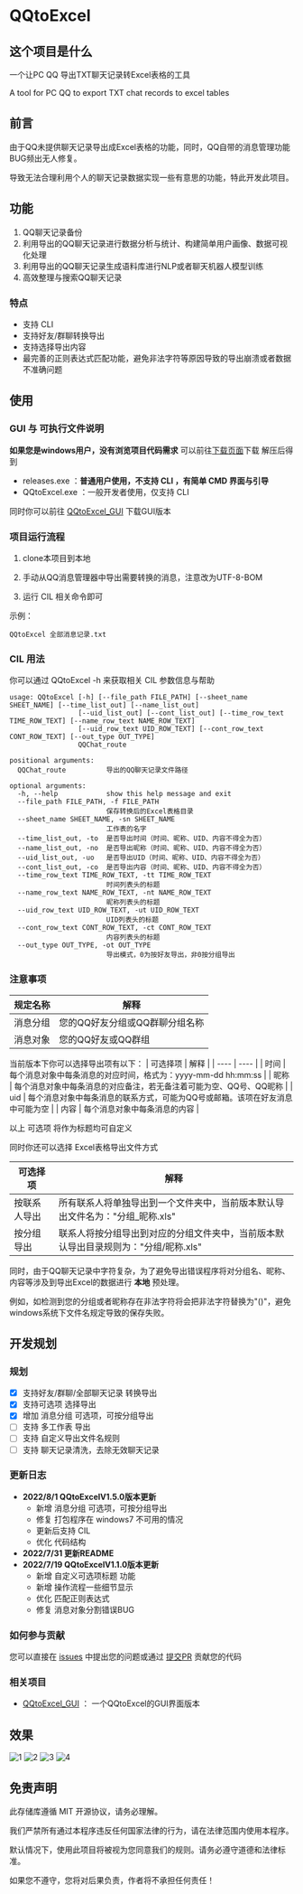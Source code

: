 # QQtoExcel

##  这个项目是什么
一个让PC QQ 导出TXT聊天记录转Excel表格的工具

A tool for PC QQ to export TXT chat records to excel tables

## 前言

由于QQ未提供聊天记录导出成Excel表格的功能，同时，QQ自带的消息管理功能BUG频出无人修复。

导致无法合理利用个人的聊天记录数据实现一些有意思的功能，特此开发此项目。

## 功能
1. QQ聊天记录备份
2. 利用导出的QQ聊天记录进行数据分析与统计、构建简单用户画像、数据可视化处理
3. 利用导出的QQ聊天记录生成语料库进行NLP或者聊天机器人模型训练
4. 高效整理与搜索QQ聊天记录

### 特点
- 支持 CLI
- 支持好友/群聊转换导出
- 支持选择导出内容
- 最完善的正则表达式匹配功能，避免非法字符等原因导致的导出崩溃或者数据不准确问题

## 使用

### GUI 与 可执行文件说明

**如果您是windows用户，没有浏览项目代码需求**
可以前往[下载页面](https://github.com/aoguai/QQtoExcel/releases)下载 解压后得到
- releases.exe ：**普通用户使用，不支持 CLI ，有简单 CMD 界面与引导**
- QQtoExcel.exe ：一般开发者使用，仅支持 CLI 

同时你可以前往 [QQtoExcel_GUI](https://github.com/abyss-zues/QQtoExcel_GUI) 下载GUI版本

### 项目运行流程
1. clone本项目到本地

2. 手动从QQ消息管理器中导出需要转换的消息，注意改为UTF-8-BOM

3. 运行 CIL 相关命令即可

示例：
```
QQtoExcel 全部消息记录.txt
```
### CIL 用法
你可以通过 QQtoExcel -h 来获取相关 CIL 参数信息与帮助

```
usage: QQtoExcel [-h] [--file_path FILE_PATH] [--sheet_name SHEET_NAME] [--time_list_out] [--name_list_out]
                 [--uid_list_out] [--cont_list_out] [--time_row_text TIME_ROW_TEXT] [--name_row_text NAME_ROW_TEXT]
                 [--uid_row_text UID_ROW_TEXT] [--cont_row_text CONT_ROW_TEXT] [--out_type OUT_TYPE]
                 QQChat_route

positional arguments:
  QQChat_route          导出的QQ聊天记录文件路径

optional arguments:
  -h, --help            show this help message and exit
  --file_path FILE_PATH, -f FILE_PATH
                        保存转换后的Excel表格目录
  --sheet_name SHEET_NAME, -sn SHEET_NAME
                        工作表的名字
  --time_list_out, -to  是否导出时间（时间、昵称、UID、内容不得全为否）
  --name_list_out, -no  是否导出昵称（时间、昵称、UID、内容不得全为否）
  --uid_list_out, -uo   是否导出UID（时间、昵称、UID、内容不得全为否）
  --cont_list_out, -co  是否导出内容（时间、昵称、UID、内容不得全为否）
  --time_row_text TIME_ROW_TEXT, -tt TIME_ROW_TEXT
                        时间列表头的标题
  --name_row_text NAME_ROW_TEXT, -nt NAME_ROW_TEXT
                        昵称列表头的标题
  --uid_row_text UID_ROW_TEXT, -ut UID_ROW_TEXT
                        UID列表头的标题
  --cont_row_text CONT_ROW_TEXT, -ct CONT_ROW_TEXT
                        内容列表头的标题
  --out_type OUT_TYPE, -ot OUT_TYPE
                        导出模式，0为按好友导出，非0按分组导出
```


### 注意事项
|  规定名称   | 解释  |
|  ----  | ----  |
| 消息分组  | 您的QQ好友分组或QQ群聊分组名称 |
| 消息对象  | 您的QQ好友或QQ群组 |

当前版本下你可以选择导出项有以下：
|  可选择项   | 解释  |
|  ----  | ----  |
| 时间  | 每个消息对象中每条消息的对应时间，格式为：yyyy-mm-dd hh:mm:ss |
| 昵称  | 每个消息对象中每条消息的对应备注，若无备注着可能为空、QQ号、QQ昵称 |
| uid  | 每个消息对象中每条消息的联系方式，可能为QQ号或邮箱。该项在好友消息中可能为空 |
| 内容  | 每个消息对象中每条消息的内容 |

以上 可选项 将作为标题均可自定义


同时你还可以选择 Excel表格导出文件方式

|  可选择项   | 解释  |
|  ----  | ----  |
| 按联系人导出  | 所有联系人将单独导出到一个文件夹中，当前版本默认导出文件名为："分组_昵称.xls" |
| 按分组导出  | 联系人将按分组导出到对应的分组文件夹中，当前版本默认导出目录规则为："分组/昵称.xls" |


同时，由于QQ聊天记录中字符复杂，为了避免导出错误程序将对分组名、昵称、内容等涉及到导出Excel的数据进行 **本地** 预处理。

例如，如检测到您的分组或者昵称存在非法字符将会把非法字符替换为"()"，避免windows系统下文件名规定导致的保存失败。

## 开发规划
### 规划
- [x] 支持好友/群聊/全部聊天记录 转换导出
- [x] 支持可选项 选择导出
- [x] 增加 消息分组 可选项，可按分组导出
- [ ] 支持 多工作表 导出
- [ ] 支持 自定义导出文件名规则
- [ ] 支持 聊天记录清洗，去除无效聊天记录

### 更新日志
- **2022/8/1 QQtoExcelV1.5.0版本更新**
  - 新增 消息分组 可选项，可按分组导出
  - 修复 打包程序在 windows7 不可用的情况
  - 更新后支持 CIL
  - 优化 代码结构
- **2022/7/31 更新README**
- **2022/7/19 QQtoExcelV1.1.0版本更新**
  - 新增 自定义可选项标题 功能
  - 新增 操作流程一些细节显示
  - 优化 匹配正则表达式
  - 修复 消息对象分割错误BUG

### 如何参与贡献
您可以直接在 [issues](https://github.com/aoguai/QQtoExcel/issues) 中提出您的问题或通过 [提交PR](https://github.com/aoguai/QQtoExcel/pulls) 贡献您的代码

### 相关项目
- [QQtoExcel_GUI](https://github.com/abyss-zues/QQtoExcel_GUI) ： 一个QQtoExcel的GUI界面版本

## 效果
![1](https://github.com/aoguai/QQtoExcel/blob/main/images/1.png)
![2](https://github.com/aoguai/QQtoExcel/blob/main/images/2.png)
![3](https://github.com/aoguai/QQtoExcel/blob/main/images/3.png)
![4](https://github.com/aoguai/QQtoExcel/blob/main/images/4.png)

## 免责声明
此存储库遵循 MIT 开源协议，请务必理解。

我们严禁所有通过本程序违反任何国家法律的行为，请在法律范围内使用本程序。

默认情况下，使用此项目将被视为您同意我们的规则。请务必遵守道德和法律标准。

如果您不遵守，您将对后果负责，作者将不承担任何责任！
